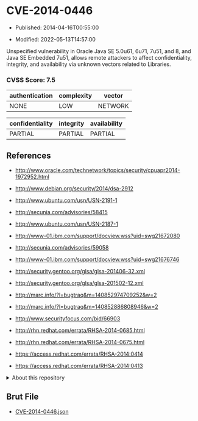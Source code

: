 # CVE-2014-0446

- Published: 2014-04-16T00:55:00

- Modified: 2022-05-13T14:57:00

Unspecified vulnerability in Oracle Java SE 5.0u61, 6u71, 7u51, and 8, and Java SE Embedded 7u51, allows remote attackers to affect confidentiality, integrity, and availability via unknown vectors related to Libraries.

### CVSS Score: **7.5**

| authentication | complexity | vector |
| --- | --- | --- |
| NONE | LOW | NETWORK |

| confidentiality | integrity | availability |
| --- | --- | --- |
| PARTIAL | PARTIAL | PARTIAL |

## References

* http://www.oracle.com/technetwork/topics/security/cpuapr2014-1972952.html

* http://www.debian.org/security/2014/dsa-2912

* http://www.ubuntu.com/usn/USN-2191-1

* http://secunia.com/advisories/58415

* http://www.ubuntu.com/usn/USN-2187-1

* http://www-01.ibm.com/support/docview.wss?uid=swg21672080

* http://secunia.com/advisories/59058

* http://www-01.ibm.com/support/docview.wss?uid=swg21676746

* http://security.gentoo.org/glsa/glsa-201406-32.xml

* http://security.gentoo.org/glsa/glsa-201502-12.xml

* http://marc.info/?l=bugtraq&m=140852974709252&w=2

* http://marc.info/?l=bugtraq&m=140852886808946&w=2

* http://www.securityfocus.com/bid/66903

* http://rhn.redhat.com/errata/RHSA-2014-0685.html

* http://rhn.redhat.com/errata/RHSA-2014-0675.html

* https://access.redhat.com/errata/RHSA-2014:0414

* https://access.redhat.com/errata/RHSA-2014:0413

<details>
<summary>About this repository</summary> 

  This repository is part of the project [Live Hack CVE](https://github.com/Live-Hack-CVE). Main website can be found [www.live-hack.org](https://www.live-hack.org) 
  
  Made by [Sn0wAlice](https://github.com/Sn0wAlice) for the people that care about security and need to have a feed of the latest CVEs. Hope you enjoy it, don't forget to star the repo and follow me on [Twitter](https://twitter.com/Sn0wAlice) and [Github](https://github.com/Sn0wAlice). And that is my [personnal website](https://www.alice-snow.me/)

  - [Home Page](https://github.com/Live-Hack-CVE)
  - [Framework](https://github.com/Live-Hack-CVE/cve-framework)
  - [CVE database](https://github.com/Live-Hack-CVE/full_database)
  - [Changelog](https://github.com/Live-Hack-CVE/Changelog)
</details>

## Brut File

* [CVE-2014-0446.json](https://raw.githubusercontent.com/Live-Hack-CVE/full_database/main/cves/2014/CVE-2014-0446.json)

